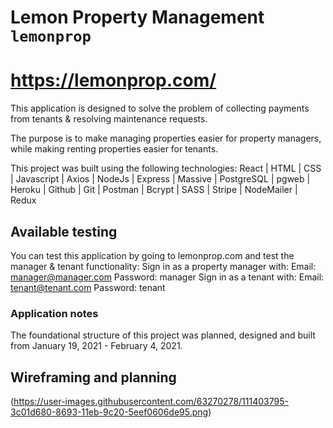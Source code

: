 # Lemon Property Management `lemonprop`

# https://lemonprop.com/

This application is designed to solve the problem of collecting payments from tenants & resolving maintenance requests. 

The purpose is to make managing properties easier for property managers, while making renting properties easier for tenants.

This project was built using the following technologies:
React | HTML | CSS | Javascript | Axios | NodeJs | Express | Massive | PostgreSQL | pgweb | Heroku | Github | Git | Postman | Bcrypt | SASS | Stripe | NodeMailer | Redux 

## Available testing

 You can test this application by going to lemonprop.com and test the manager & tenant functionality:
 Sign in as a property manager with: Email: manager@manager.com Password: manager
 Sign in as a tenant with: Email: tenant@tenant.com Password: tenant

### Application notes

The foundational structure of this project was planned, designed and built from January 19, 2021 - February 4, 2021.

## Wireframing and planning

(https://user-images.githubusercontent.com/63270278/111403795-3c01d680-8693-11eb-9c20-5eef0606de95.png)
